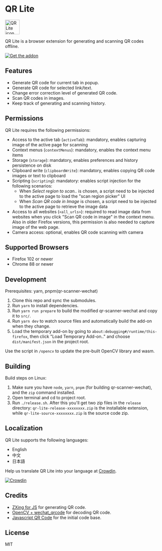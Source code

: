 # QR Lite

<img alt="QR Lite icon" src="https://github.com/monyxie/qr-lite/raw/2.0-dev/src/icons/qrlite.svg" width="48">

QR Lite is a browser extension for generating and scanning QR codes offline.

[![Get the addon](https://blog.mozilla.org/addons/files/2015/11/get-the-addon.png 'Get the addon')](https://addons.mozilla.org/en-US/firefox/addon/qr-lite/)

## Features

* Generate QR code for current tab in popup.
* Generate QR code for selected link/text.
* Change error correction level of generated QR code.
* Scan QR codes in images.
* Keep track of generating and scanning history.

## Permissions
QR Lite requires the following permissions:

- Access to the active tab (`activeTab`): mandatory, enables capturing image of the active page for scanning
- Context menus (`contextMenus`): mandatory, enables the context menu items
- Storage (`storage`): mandatory, enables preferences and history persistence on disk
- Clipboard write (`clipboardWrite`): mandatory, enables copying QR code images or text to clipboard
- Scripting (`scripting`): mandatory: enables script injection for the following scenarios:
  - When *Select region to scan..* is chosen, a script need to be injected to the active page to load the "scan region picker" UI
  - When *Scan QR code in Image* is chosen, a script need to be injected to the active page to retrieve the image data
- Access to all websites (`<all_urls>`): required to read image data from websites when you click "Scan QR code in image" in the context menu. Also in older Firefox versions, this permission is also needed to capture image of the web page.
- Camera access: optional, enables QR code scanning with camera

## Supported Browsers

- Firefox 102 or newer
- Chrome 88 or newer

## Development

Prerequisites: yarn, pnpm(qr-scanner-wechat)

1. Clone this repo and sync the submodules.
1. Run `yarn` to install dependencies.
1. Run `yarn run prepare` to build the modified qr-scanner-wechat and copy it to `src/`.
1. Run `yarn dev` to watch source files and automatically build the add-on when they change.
1. Load the temporary add-on by going to `about:debugging#/runtime/this-firefox`, then click "Load Temporary Add-on.."
   and choose `dist/manifest.json` in the project root.

Use the script in `/opencv` to update the pre-built OpenCV library and wasm.

## Building

Build steps on Linux:

1. Make sure you have `node`, `yarn`, `pnpm` (for building qr-scanner-wechat), and the `zip` command installed.
1. Open terminal and cd to project root.
1. Run `./release.sh`. After this you'll get two zip files in the `release` directory: `qr-lite-release-xxxxxxxx.zip`
   is the installable extension, while `qr-lite-source-xxxxxxxx.zip` is the source code zip.

## Localization

QR Lite supports the following languages:

- English
- 中文
- 日本語

Help us translate QR Lite into your language at [Crowdin](https://crowdin.com/project/qr-lite).

[![Crowdin](https://badges.crowdin.net/qr-lite/localized.svg)](https://crowdin.com/project/qr-lite)

## Credits

- [ZXing for JS](https://github.com/zxing-js/library) for generating QR code.
- [OpenCV + wechat_qrcode](https://docs.opencv.org/4.9.0/dd/d63/group__wechat__qrcode.html) for decoding QR code.
- [Javascript QR Code](https://addons.mozilla.org/zh-CN/firefox/addon/javascript-qr-code/) for the initial code base.

## License

MIT